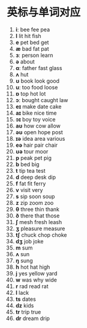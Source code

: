 # 英标与单词对应

1. **iː**         bee fee pea  
2. **I**           lit hit fish
3. **e**           pet bed get 
4. **æ**           bad fat pat
5. **ɜː**          person learn
6. **ə**           about 
7. **ɑː**          father fast glass
8. **ʌ**            hut
9. **ʊ**           book look good
10. **uː**         too food loose
11. **ɒ**          top hot lot
12. **ɔː**         bought caught law 
13. **eɪ**         make date cake
14. **aɪ**         bike nice time
15. **ɔɪ**         boy toy voice
16. **aʊ**         how cow allow
17. **əʊ**         open hope post
18. **ɪə**         idea area various 
19. **eə**         hair pair chair
20. **ʊə**         tour moor
21. **p**          peak pet pig
22. **b**          bed big 
23. **t**          tip tea test 
24. **d**          deep desk dip
25. **f**          fat fit ferry 
26. **v**          visit very  
27. **s**          sip soon soup
28. **z**          zip zoom zoo 
29. **θ**          three thin thank
30. **ð**          there that those
31. **ʃ**          mesh fresh leash
32. **ʒ**          pleasure measure
33. **tʃ**         chuck chop choke
34. **dʒ**         job joke 
35. **m**          sum
36. **ʌ**          sun
37. **ŋ**          sung
38. **h**          hot hat high
39. **j**          yes yellow yard
40. **w**          was why wide
41. **r**          rad read rat
42. **l**          lack
43. **ts**         dates
44. **dz**         kids
45. **tr**         trip true
46. **dr**         dream drip